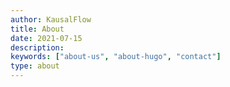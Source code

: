 ```yaml
---
author: KausalFlow
title: About
date: 2021-07-15
description:
keywords: ["about-us", "about-hugo", "contact"]
type: about
---
```


